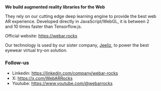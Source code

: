 **We build augmented reality libraries for the Web**

They rely on our cutting edge deep learning engine to provide the best web AR experience.
Developed directly in JavaScript/WebGL, it is between 2 and 10 times faster than Tensorflow.js.

Official website: https://webar.rocks

Our technology is used by our sister company, [Jeeliz](https://jeeliz.com), to power the best eyewear virtual try-on solution.

### Follow-us

* Linkedin: https://linkedin.com/company/webar-rocks
* X: https://x.com/WebARRocks
* Youtube: https://www.youtube.com/@webarrocks

